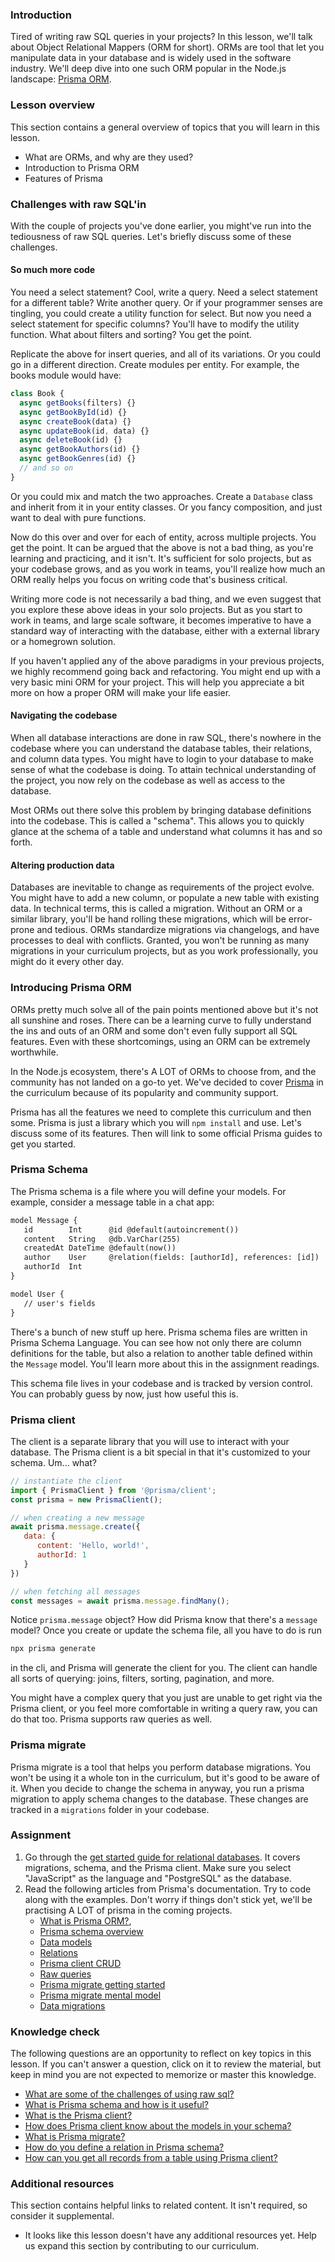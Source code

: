 ### Introduction

Tired of writing raw SQL queries in your projects? In this lesson, we'll talk about Object Relational Mappers (ORM for short). ORMs are tool that let you manipulate data in your database and is widely used in the software industry. We'll deep dive into one such ORM popular in the Node.js landscape: [Prisma ORM](https://www.prisma.io/).

### Lesson overview

This section contains a general overview of topics that you will learn in this lesson.

- What are ORMs, and why are they used?
- Introduction to Prisma ORM
- Features of Prisma

### Challenges with raw SQL'in

With the couple of projects you've done earlier, you might've run into the tediousness of raw SQL queries. Let's briefly discuss some of these challenges.

#### So much more code

You need a select statement? Cool, write a query. Need a select statement for a different table? Write another query. Or if your programmer senses are tingling, you could create a utility function for select. But now you need a select statement for specific columns? You'll have to modify the utility function. What about filters and sorting? You get the point.

Replicate the above for insert queries, and all of its variations. Or you could go in a different direction. Create modules per entity. For example, the books module would have:

```javascript
class Book {
  async getBooks(filters) {}
  async getBookById(id) {}
  async createBook(data) {}
  async updateBook(id, data) {}
  async deleteBook(id) {}
  async getBookAuthors(id) {}
  async getBookGenres(id) {}
  // and so on
}
```

Or you could mix and match the two approaches. Create a `Database` class and inherit from it in your entity classes. Or you fancy composition, and just want to deal with pure functions.

Now do this over and over for each of entity, across multiple projects. You get the point. It can be argued that the above is not a bad thing, as you're learning and practicing, and it isn't. It's sufficient for solo projects, but as your codebase grows, and as you work in teams, you'll realize how much an ORM really helps you focus on writing code that's business critical.

Writing more code is not necessarily a bad thing, and we even suggest that you explore these above ideas in your solo projects. But as you start to work in teams, and large scale software, it becomes imperative to have a standard way of interacting with the database, either with a external library or a homegrown solution.

<div class="lesson-note lesson-note--tip" markdown="1">

If you haven't applied any of the above paradigms in your previous projects, we highly recommend going back and refactoring. You might end up with a very basic mini ORM for your project. This will help you appreciate a bit more on how a proper ORM will make your life easier.

</div>

#### Navigating the codebase

When all database interactions are done in raw SQL, there's nowhere in the codebase where you can understand the database tables, their relations, and column data types. You might have to login to your database to make sense of what the codebase is doing. To attain technical understanding of the project, you now rely on the codebase as well as access to the database.

Most ORMs out there solve this problem by bringing database definitions into the codebase. This is called a "schema". This allows you to quickly glance at the schema of a table and understand what columns it has and so forth.

#### Altering production data

Databases are inevitable to change as requirements of the project evolve. You might have to add a new column, or populate a new table with existing data. In technical terms, this is called a migration. Without an ORM or a similar library, you'll be hand rolling these migrations, which will be error-prone and tedious. ORMs standardize migrations via changelogs, and have processes to deal with conflicts. Granted, you won't be running as many migrations in your curriculum projects, but as you work professionally, you might do it every other day.

### Introducing Prisma ORM

ORMs pretty much solve all of the pain points mentioned above but it's not all sunshine and roses. There can be a learning curve to fully understand the ins and outs of an ORM and some don't even fully support all SQL features. Even with these shortcomings, using an ORM can be extremely worthwhile. 

In the Node.js ecosystem, there's A LOT of ORMs to choose from, and the community has not landed on a go-to yet. We've decided to cover [Prisma](https://www.prisma.io/) in the curriculum because of its popularity and community support.

Prisma has all the features we need to complete this curriculum and then some. Prisma is just a library which you will `npm install` and use. Let's discuss some of its features. Then will link to some official Prisma guides to get you started.

### Prisma Schema

The Prisma schema is a file where you will define your models. For example, consider a message table in a chat app:

```txt
model Message {
   id        Int      @id @default(autoincrement())
   content   String   @db.VarChar(255) 
   createdAt DateTime @default(now())
   author    User     @relation(fields: [authorId], references: [id])
   authorId  Int     
}

model User {
   // user's fields
}
```

There's a bunch of new stuff up here. Prisma schema files are written in Prisma Schema Language. You can see how not only there are column definitions for the table, but also a relation to another table defined within the `Message` model. You'll learn more about this in the assignment readings.

This schema file lives in your codebase and is tracked by version control. You can probably guess by now, just how useful this is.

### Prisma client

The client is a separate library that you will use to interact with your database. The Prisma client is a bit special in that it's customized to your schema. Um... what?

```javascript
// instantiate the client
import { PrismaClient } from '@prisma/client';
const prisma = new PrismaClient();

// when creating a new message
await prisma.message.create({
   data: {
      content: 'Hello, world!',
      authorId: 1
   }
})

// when fetching all messages
const messages = await prisma.message.findMany();
```

Notice `prisma.message` object? How did Prisma know that there's a `message` model? Once you create or update the schema file, all you have to do is run

```bash
npx prisma generate
```

in the cli, and Prisma will generate the client for you. The client can handle all sorts of querying: joins, filters, sorting, pagination, and more.

You might have a complex query that you just are unable to get right via the Prisma client, or you feel more comfortable in writing a query raw, you can do that too. Prisma supports raw queries as well. 

### Prisma migrate

Prisma migrate is a tool that helps you perform database migrations. You won't be using it a whole ton in the curriculum, but it's good to be aware of it. When you decide to change the schema in anyway, you run a prisma migration to apply schema changes to the database. These changes are tracked in a `migrations` folder in your codebase. 

### Assignment

<div class="lesson-content__panel" markdown="1">

1. Go through the [get started guide for relational databases](https://www.prisma.io/docs/getting-started/setup-prisma/start-from-scratch/relational-databases-typescript-postgresql). It covers migrations, schema, and the Prisma client. Make sure you select "JavaScript" as the language and "PostgreSQL" as the database. 
1. Read the following articles from Prisma's documentation. Try to code along with the examples. Don't worry if things don't stick yet, we'll be practising A LOT of prisma in the coming projects.
   - [What is Prisma ORM?](https://www.prisma.io/docs/orm/overview/introduction/what-is-prisma),
   - [Prisma schema overview](https://www.prisma.io/docs/orm/prisma-schema/overview)
   - [Data models](https://www.prisma.io/docs/orm/prisma-schema/data-model/models)
   - [Relations](https://www.prisma.io/docs/orm/prisma-schema/data-model/relations)
   - [Prisma client CRUD](https://www.prisma.io/docs/orm/prisma-client/queries/crud)
   - [Raw queries](https://www.prisma.io/docs/orm/prisma-client/queries/raw-database-access/raw-queries)
   - [Prisma migrate getting started](https://www.prisma.io/docs/orm/prisma-migrate/getting-started)
   - [Prisma migrate mental model](https://www.prisma.io/docs/orm/prisma-migrate/understanding-prisma-migrate/mental-model)
   - [Data migrations](https://www.prisma.io/docs/orm/prisma-migrate/workflows/data-migration)

</div>

### Knowledge check

The following questions are an opportunity to reflect on key topics in this lesson. If you can't answer a question, click on it to review the material, but keep in mind you are not expected to memorize or master this knowledge.

- [What are some of the challenges of using raw sql?](#challenges-with-raw-sqlin)
- [What is Prisma schema and how is it useful?](#prisma-schema)
- [What is the Prisma client?](#prisma-client)
- [How does Prisma client know about the models in your schema?](#prisma-client)
- [What is Prisma migrate?](#prisma-migrate)
- [How do you define a relation in Prisma schema?](https://www.prisma.io/docs/orm/prisma-schema/data-model/relations)
- [How can you get all records from a table using Prisma client?](https://www.prisma.io/docs/orm/prisma-client/queries/crud#get-all-records)

### Additional resources

This section contains helpful links to related content. It isn't required, so consider it supplemental.

- It looks like this lesson doesn't have any additional resources yet. Help us expand this section by contributing to our curriculum.

